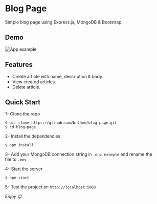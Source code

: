 # Blog Page

Simple blog page using Express.js, MongoDB & Bootstrap.

## Demo

![App example](https://s8.gifyu.com/images/ezgif.com-gif-maker931d6a8a2cfc2b5f.gif)

## Features

- Create article with name, description & body.
- View created articles.
- Delete article.

## Quick Start

1- Clone the repo

```
$ git clone https://github.com/br4hmm/blog-page.git
$ cd blog-page
```

2- Install the dependencies

```
$ npm install
```

3- Add your MongoDB connection string in `.env.example` and rename the file to `.env`

4- Start the server

```
$ npm start
```

5- Test the project on `http://localhost:5000`

_Enjoy 😊_
